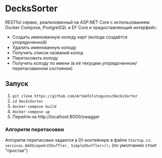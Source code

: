 # DecksSorter
RESTful сервис, реализованный на ASP.NET Core с использованием Docker Compose, PostgreSQL и EF Core и предоставляющий интерфейс:
* Создать именованную колоду карт (колода создаётся упорядоченной)
* Удалить именованную колоду
* Получить список названий колод
* Перетасовать колоду
* Получить колоду по имени (в её текущем упорядоченном/перетасованном состоянии)

## Запуск
1. `git clone https://github.com/ArtemTolstoguzov/DecksSorter`
2. `cd DecksSorter`
3. `docker-compose build`
4. `docker-compose up`
5.  Перейти на http://localhost:8000/swagger

### Алгоритм перетасовки
Алгоритм перетасовки задается в DI-контейнере в файле `Startup.cs`:  
`services.AddScoped<IShuffler, SimpleShuffler>();` (по умолчанию стоит "простая")
